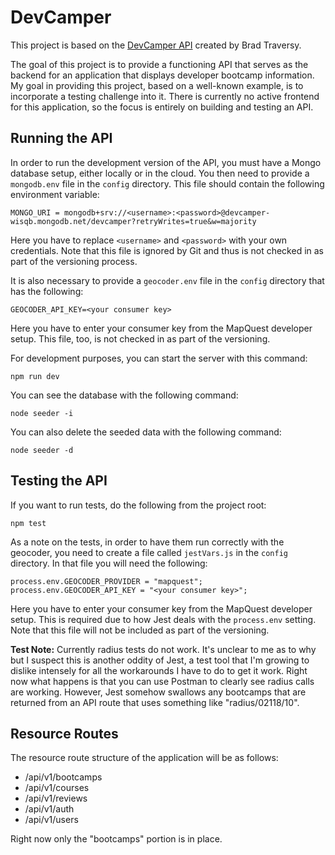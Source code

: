 # DevCamper

This project is based on the [DevCamper API](https://github.com/bradtraversy/devcamper-api) created by Brad Traversy.

The goal of this project is to provide a functioning API that serves as the backend for an application that displays developer bootcamp information. My goal in providing this project, based on a well-known example, is to incorporate a testing challenge into it. There is currently no active frontend for this application, so the focus is entirely on building and testing an API.

## Running the API

In order to run the development version of the API, you must have a Mongo database setup, either locally or in the cloud. You then need to provide a `mongodb.env` file in the `config` directory. This file should contain the following environment variable:

```
MONGO_URI = mongodb+srv://<username>:<password>@devcamper-wisqb.mongodb.net/devcamper?retryWrites=true&w=majority
```

Here you have to replace `<username>` and `<password>` with your own credentials. Note that this file is ignored by Git and thus is not checked in as part of the versioning process.

It is also necessary to provide a `geocoder.env` file in the `config` directory that has the following:

```
GEOCODER_API_KEY=<your consumer key>
```

Here you have to enter your consumer key from the MapQuest developer setup. This file, too, is not checked in as part of the versioning.

For development purposes, you can start the server with this command:

```
npm run dev
```

You can see the database with the following command:

```
node seeder -i
```

You can also delete the seeded data with the following command:

```
node seeder -d
```

## Testing the API

If you want to run tests, do the following from the project root:

```
npm test
```

As a note on the tests, in order to have them run correctly with the geocoder, you need to create a file called `jestVars.js` in the `config` directory. In that file you will need the following:

```
process.env.GEOCODER_PROVIDER = "mapquest";
process.env.GEOCODER_API_KEY = "<your consumer key>";
```

Here you have to enter your consumer key from the MapQuest developer setup. This is required due to how Jest deals with the `process.env` setting. Note that this file will not be included as part of the versioning.

**Test Note:** Currently radius tests do not work. It's unclear to me as to why but I suspect this is another oddity of Jest, a test tool that I'm growing to dislike intensely for all the workarounds I have to do to get it work. Right now what happens is that you can use Postman to clearly see radius calls are working. However, Jest somehow swallows any bootcamps that are returned from an API route that uses something like "radius/02118/10".

## Resource Routes

The resource route structure of the application will be as follows:

- /api/v1/bootcamps
- /api/v1/courses
- /api/v1/reviews
- /api/v1/auth
- /api/v1/users

Right now only the "bootcamps" portion is in place.
